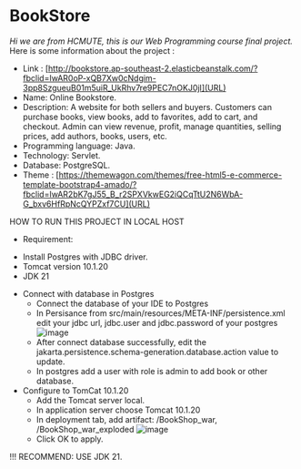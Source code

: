 # BookStore
*Hi we are from HCMUTE, this is our Web Programming course final project.*<br />
Here is some information about the project :<br />
- Link : [http://bookstore.ap-southeast-2.elasticbeanstalk.com/?fbclid=IwAR0oP-xQB7Xw0cNdgim-3pp8SzgueuB01m5uiR_UkRhv7re9PEC7nOKJ0jI](URL)
- Name: Online Bookstore.<br />
- Description: A website for both sellers and buyers. Customers can purchase books, view books, add to favorites, add to cart, and checkout. Admin can view revenue, profit, manage quantities, selling prices, add authors, books, users, etc.<br />
- Programming language: Java.<br />
- Technology: Servlet.<br />
- Database: PostgreSQL.<br />
- Theme : [https://themewagon.com/themes/free-html5-e-commerce-template-bootstrap4-amado/?fbclid=IwAR2bK7gJ55_B_r2SPXVkwEG2iQCqTtU2N6WbA-G_bxv6HfRpNcQYPZxf7CU](URL)


HOW TO RUN THIS PROJECT IN LOCAL HOST
- Requirement:
 + Install Postgres with JDBC driver.
 + Tomcat version 10.1.20
 + JDK 21
- Connect with database in Postgres
  + Connect the database of your IDE to Postgres
  + In Persisance from src/main/resources/META-INF/persistence.xml edit your jdbc url, jdbc.user and jdbc.password of your postgres
    ![image](https://github.com/toantammute/BookStore/assets/145630820/69e78301-6de3-4afc-81d7-5f2bf5b06e34)
  + After connect database successfully, edit the jakarta.persistence.schema-generation.database.action value to update.
  + In postgres add a user with role is admin to add book or other database.
 - Configure to TomCat 10.1.20
   + Add the Tomcat server local.
   + In application server choose Tomcat 10.1.20
   + In deployment tab, add artifact: /BookShop_war, /BookShop_war_exploded
     ![image](https://github.com/toantammute/BookStore/assets/145630820/4d9faf3e-3f52-4256-9993-6f5d22d20557)
   + Click OK to apply.
     
  !!! RECOMMEND: USE JDK 21.


